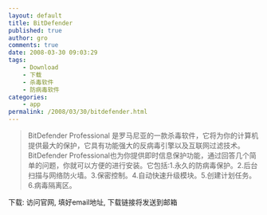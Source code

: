 ```yaml
---
layout: default
title: BitDefender
published: true
author: gro
comments: true
date: 2008-03-30 09:03:29
tags:
    - Download
    - 下载
    - 杀毒软件
    - 防病毒软件
categories:
    - app
permalink: /2008/03/30/bitdefender.html
---
```

> BitDefender Professional 是罗马尼亚的一款杀毒软件，它将为你的计算机提供最大的保护，它具有功能强大的反病毒引擎以及互联网过滤技术。BitDefender Professional也为你提供即时信息保护功能，通过回答几个简单的问题，你就可以方便的进行安装。它包括:1.永久的防病毒保护。2.后台扫描与网络防火墙。3.保密控制。4.自动快速升级模块。5.创建计划任务。6.病毒隔离区。

下载: 访问官网, 填好email地址, 下载链接将发送到邮箱